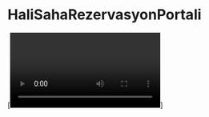 # HaliSahaRezervasyonPortali
[![Watch the video](https://github.com/mehmetkanyilmaz/HaliSahaRezervasyonPortali/Tanitim_Video.mp4)]
